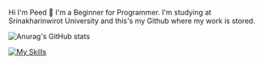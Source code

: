 Hi I'm Peed 👋
  I'm a Beginner for Programmer. I'm studying at Srinakharinwirot University and this's my Github where my work is stored.
  
![Anurag's GitHub stats](https://github-readme-stats.vercel.app/api?username=M6xbom1&show_icons=true&theme=dark)

[![My Skills](https://skillicons.dev/icons?i=java,python,js,html,css)](https://skillicons.dev)
